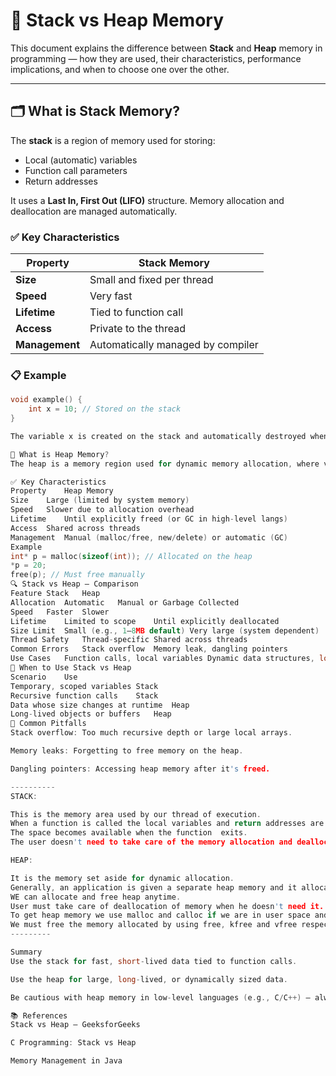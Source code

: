 # 🧠 Stack vs Heap Memory

This document explains the difference between **Stack** and **Heap** memory in programming — how they are used, their characteristics, performance implications, and when to choose one over the other.

---

## 🗂️ What is Stack Memory?

The **stack** is a region of memory used for storing:
- Local (automatic) variables
- Function call parameters
- Return addresses

It uses a **Last In, First Out (LIFO)** structure. Memory allocation and deallocation are managed automatically.

### ✅ Key Characteristics

| Property            | Stack Memory                                  |
|---------------------|-----------------------------------------------|
| **Size**            | Small and fixed per thread                    |
| **Speed**           | Very fast                                      |
| **Lifetime**        | Tied to function call                         |
| **Access**          | Private to the thread                         |
| **Management**      | Automatically managed by compiler             |

### 📋 Example

```c
void example() {
    int x = 10; // Stored on the stack
}

The variable x is created on the stack and automatically destroyed when the function returns.

🧳 What is Heap Memory?
The heap is a memory region used for dynamic memory allocation, where variables are created and destroyed manually or by a garbage collector.

✅ Key Characteristics
Property	Heap Memory
Size	Large (limited by system memory)
Speed	Slower due to allocation overhead
Lifetime	Until explicitly freed (or GC in high-level langs)
Access	Shared across threads
Management	Manual (malloc/free, new/delete) or automatic (GC)
Example
int* p = malloc(sizeof(int)); // Allocated on the heap
*p = 20;
free(p); // Must free manually
🔍 Stack vs Heap – Comparison
Feature	Stack	Heap
Allocation	Automatic	Manual or Garbage Collected
Speed	Faster	Slower
Lifetime	Limited to scope	Until explicitly deallocated
Size Limit	Small (e.g., 1–8MB default)	Very large (system dependent)
Thread Safety	Thread-specific	Shared across threads
Common Errors	Stack overflow	Memory leak, dangling pointers
Use Cases	Function calls, local variables	Dynamic data structures, long-lived data
🧠 When to Use Stack vs Heap
Scenario	Use
Temporary, scoped variables	Stack
Recursive function calls	Stack
Data whose size changes at runtime	Heap
Long-lived objects or buffers	Heap
🚨 Common Pitfalls
Stack overflow: Too much recursive depth or large local arrays.

Memory leaks: Forgetting to free memory on the heap.

Dangling pointers: Accessing heap memory after it's freed.

----------
STACK:

This is the memory area used by our thread of execution.
When a function is called the local variables and return addresses are stored here.
The space becomes available when the function  exits.
The user doesn't need to take care of the memory allocation and deallocation( happens automatically).

HEAP:

It is the memory set aside for dynamic allocation.
Generally, an application is given a separate heap memory and it allocates the memory from the given heap on need basis.
WE can allocate and free heap anytime.
User must take care of deallocation of memory when he doesn't need it.
To get heap memory we use malloc and calloc if we are in user space and if we are in kernel space we use kmalloc, vmalloc.
We must free the memory allocated by using free, kfree and vfree respectively.
---------

Summary
Use the stack for fast, short-lived data tied to function calls.

Use the heap for large, long-lived, or dynamically sized data.

Be cautious with heap memory in low-level languages (e.g., C/C++) — always clean up!

📚 References
Stack vs Heap – GeeksforGeeks

C Programming: Stack vs Heap

Memory Management in Java


